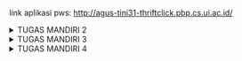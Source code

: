link aplikasi pws: http://agus-tini31-thriftclick.pbp.cs.ui.ac.id/

<details>
<summary>TUGAS MANDIRI 2</summary>

# TUGAS MANDIRI 2 
### Jelaskan bagaimana cara kamu mengimplementasikan checklist di atas secara step-by-step (bukan hanya sekadar mengikuti tutorial) 
1) Membuat sebuah proyek Django baru
    - Membuat direktori lokal baru dengan nama thrift-click lalu menjalankan virtual environment di dalamnya.
    - Membuat berkas requirements.txt berisikan dependencies dan menginstallnya. Setelah itu, menjalankan perintah 'django-admin startproject thrift-click .' yang akan membuat folder thrift-click berisi konfigurasi dasar untuk projek Django.
    - Menambahkan localhost ke dalam ALLOWED_HOSTS lalu menjalankan server Django pada direktori lokal.
    - Membuat repositori GitHub thrift-click. Setelah itu, menginisiasi direktori lokal thrift-click sebagai repositori Git.
    - Menambahkan file .gitignore ke dalam repositori lokal lalu mempush semua perubahan pada repositori lokal ke repositori github.
2) Membuat aplikasi dengan nama main pada proyek tersebut
    - Membuat aplikasi baru dengan nama main dalam direktori proyek thrift-click dengan menjalankan perintah 'python manage.py startapp main' yang akan membuat membuat folder main yang berisi berkas-berkas dasar untuk aplikasi Django seperti views.py, models.py, dan urls.py.
    - Membuka settings.py di folder proyek, lalu tambahkan 'main' ke dalam daftar INSTALLED_APP agar Django mengenali aplikasi baru.
3) Melakukan routing pada proyek agar dapat menjalankan aplikasi main
    - Melakukan routing pada proyek agar dapat menjalankan aplikasi main.
    - ⁠Mengimpor fungsi include dari django.urls.
    - ⁠Menambahkan rute URL path('', include('main.urls')) untuk mengarahkan ke tampilan main di dalam variabel urlpatterns.
4) Membuat model pada aplikasi main dengan nama Product dan memiliki atribut wajib sebagai berikut. name, price, description
    - Mengisi berkas model.py dalam aplikasi main dengan model dengan atribut atau field yang memiliki tipe data masing-masing. Untuk name, tipe datanya adalah CharField, untuk price, tipe datanya, IntegerField. Untuk description, tipe datanya TextField.
5) Membuat sebuah fungsi pada views.py untuk dikembalikan ke dalam sebuah template HTML yang menampilkan nama aplikasi serta nama dan kelas kamu.
    - Membuka berkas views.py yang terletak di dalam berkas aplikasi main.
    - ⁠Mengimport render dari django.shortcuts. Menambahkan fungsi show_main yang berisi context.
    - ⁠Memasukan return render(request, "main.html", context) yang berguna untuk me-render tampilan main.html dengan menggunakan fungsi render
    - ⁠Membuka berkas main.html dan mengubah nama dan kelas menjadi struktur kode Django yang sesuai untuk menampilkan data (template variables)
6) Membuat sebuah routing pada urls.py aplikasi main untuk memetakan fungsi yang telah dibuat pada views.py.
    - ⁠Untuk membuat routing pada urls.py di aplikasi Django, perlu memetakan URL ke fungsi di views.py menggunakan fungsi path(). Misalnya, path('',views.home, name='home') memetakan URL root ke fungsi home di views.py, sehingga saat URL tersebut diakses, fungsi yang sesuai akan dijalankan.
7) Melakukan deployment ke PWS terhadap aplikasi yang sudah dibuat
    - Membuat new project di PWS kemudian menambahkan URL deployment "agus-tini31-thriftclick.pbp.cs.ui.ac.id" pada ALLOWED_HOST dalam settings.py sesuai username dan nama proyek di repositori lokal.
    - Menjalankan Project Command pada halaman PWS lalu mengubah nama branch menjadi main.
    - Mempush perubahan pada repositori lokal ke PWS dengan menjalankan perintah 'git push pws main:master'.
8) Membuat sebuah README.md yang berisi tautan menuju aplikasi PWS yang sudah di-deploy, serta jawaban dari beberapa pertanyaan berikut.
    - Buatlah file baru dengan nama README.md di direktori utama proyek.
    - ⁠Mengedit file README.md untuk keterangan dan sesuai kebutuhan

step akhir:
- mempush semua perubahan pada repositori lokal ke repository github dan PWS
- men-deactivate virtual environment

### Buatlah bagan yang berisi request client ke web aplikasi berbasis Django beserta responnya dan jelaskan pada bagan tersebut kaitan antara urls.py, views.py, models.py, dan berkas html 
![alt text](IMG_5859.jpg)
Request client pertama kali diproses oleh urls.py, yang mencocokkan URL dengan fungsi view di views.py. Di dalam views.py, logika dijalankan dan jika data dari database diperlukan, fungsi view memanggil model di models.py. Setelah data diperoleh, view menyiapkan template HTML dengan data tersebut, lalu merendernya. Hasilnya berupa halaman web atau respon JSON yang dikirim kembali ke browser client.

### Jelaskan fungsi git dalam pengembangan perangkat lunak!
Git adalah sistem kontrol versi yang membantu developer melacak perubahan kode sumber, berkolaborasi, dan mengelola versi proyek selama pengembangan perangkat lunak. Beberapa fungsi git diantaranya:
1) menyimpan versi berbeda dari sebuah proyek sebagai "commit" yang dapat mengurangi resiko kehilangan pekerjaan.
2) memungkinkan developer bekerja pada proyek yang sama secara bersamaan di mesin lokal mereka tanpa saling mengganggu pekerjaan masing-masing.
3) branching yang memungkinkan pengembang untuk membuat cabang (branch) terpisah dari proyek utama dan merging untuk (merge) menggabungkan kembali cabang tersebut ke cabang utama tanpa konflik.
4) menyediakan catatan lengkap dari siapa yang mengubah apa, kapan, dan mengapa, melalui fitur commit dan log.
5) mendeteksi konflik ketika dua pengembang melakukan perubahan pada bagian kode yang sama dan meminta pengembang untuk menyelesaikannya

### Menurut Anda, dari semua framework yang ada, mengapa framework Django dijadikan permulaan pembelajaran pengembangan perangkat lunak?
1) Django menyediakan hampir semua komponen yang diperlukan untuk membangun aplikasi web langsung dari frameworknya termasuk sistem autentikasi, ORM (Object-Relational Mapping), manajemen URL, dan formulir.
2) MVT (Model-View-Template) yang memisahkan logika bisnis, tampilan, dan kontrol, memudahkan pemula memahami alur aplikasi.
3) ORM (Object-Relational Mapping) Django memungkinkan interaksi dengan database tanpa perlu menulis SQL manual.
4) Django melindungi dari berbagai ancaman keamanan seperti CSRF (Cross-Site Request Forgery), XSS (Cross-Site Scripting), SQL Injection, dan clickjacking secara otomatis.
5) Django mendukung pengembangan aplikasi dengan cepat melalui fitur-fitur siap pakai.
6) Skalabilitas, banyak aplikasi berskala besar seperti Instagram dan Pinterest menggunakan Django, memberikan relevansi dalam dunia nyata.
7) Django adalah framework full-stack, yang berarti pengembang dapat mempelajari baik bagian front-end maupun bagian back-end.
8) Deployment yang praktis, manajemen migrasi basis data dan pengaturan konfigurasi Django mendukung proses deployment mempermudah proses deployment ke server produksi.

### Mengapa model pada Django disebut sebagai ORM?
Model pada Django disebut sebagai ORM (Object-Relational Mapping) karena Django menggunakan pendekatan ORM untuk menghubungkan objek-objek Python (seperti model) dengan tabel-tabel dalam basis data relasional. ORM memungkinkan developer untuk berinteraksi dengan basis data tanpa harus menulis query SQL secara langsung. Contoh sederhana model dalam Django:
from django.db import models
```python
class Product(models.Model):
    name = models.CharField(max_length=100)
    price = models.DecimalField(max_digits=10, decimal_places=2)
    description = models.TextField() 
```
</details>

<details>
<summary>TUGAS MANDIRI 3</summary>

# TUGAS MANDIRI 3 
### Jelaskan mengapa kita memerlukan data delivery dalam pengimplementasian sebuah platform? 
Data delivery mengoptimalkan performa platform dengan mengurangi waktu muat dan bandwidth, memungkinkan pengolahan data real-time, serta mendukung keamanan dan kontrol akses data melalui enkripsi dan autentikasi. Selain itu, data delivery juga memungkinkan platform untuk menangani pertumbuhan pengguna dan volume data.

### Menurutmu, mana yang lebih baik antara XML dan JSON? Mengapa JSON lebih populer dibandingkan XML?
Melalui pengamatan akan kedua hasil akses URL tersebut pada postman, menurut saya JSON lebih baik ketimbang XML karena komponen yang terdapat di dalamnya lebih mudah dibaca.
Setelah mencari tahu lebih lanjut, ternyata JSON memang lebih disukai dibandingkan XML, dengan beberapa alasan berikut.
 - Sintaks JSON mirip dengan bahasa pemrograman modern dan formatnya hanya terdiri dari objek dan array sehingga lebih mudah dibaca. Sedangkan, sintaks XML lebih kompleks dengan tag pembuka dan penutup, atribut, dan hierarki yang lebih rumit. 
 - Selain itu, format JSON merupakan subset dari objek JavaScript yang memudahkan pengolahan data JSON langsung dari browser. Jika menggunakam XML, dibutuhkan parsing tambahan (pembacaan dan interpretasi data)
 - Parsing dan serialisasi JSON lebih cepat dan lebih efisien karena banyak bahasa pemrograman memiliki dukungan built-in atau library yang efisien untuk menangani JSON. 

### Jelaskan fungsi dari method is_valid() pada form Django dan mengapa kita membutuhkan method tersebut?
Fungsi utama dari is_valid() adalah untuk memeriksa apakah data yang diterima dari pengguna (misalnya, melalui form HTML) sesuai dengan aturan dan batasan yang telah ditetapkan dalam definisi form tersebut.


### Mengapa kita membutuhkan csrf_token saat membuat form di Django? Apa yang dapat terjadi jika kita tidak menambahkan csrf_token pada form Django? Bagaimana hal tersebut dapat dimanfaatkan oleh penyerang? 
Kita butuh menambahkan csrf_token (Cross-Site Request Forgery token) agar aplikasi web terlindungi dari serangan (Cross-Site Request Forgery) CSRF. CSRF adalah jenis serangan di mana penyerang memanipulasi akses pengguna yang sudah login (terautentikasi) untuk melakukan tindakan yang tidak diinginkan pada aplikasi web yang mereka akses. 

csrf_token adalah token unik yang dihasilkan oleh server dan disertakan dalam setiap form HTML. Token ini harus dikirimkan kembali ke server dengan setiap permintaan POST atau tindakan yang memodifikasi data. Server memeriksa token ini untuk memastikan bahwa permintaan tersebut benar-benar berasal dari pengguna yang sah dan bukan dari penyerang.

Jika csrf_token tidak ditambahkan, penyerang dapat memanipulasi data atau membuat perubahan yang tidak sah pada aplikasi. Penyerang dapat memanfaatkan kerentanan CSRF untuk membuat permintaan berbahaya kepada aplikasi web dengan menggunakan formulir atau skrip yang disembunyikan di situs web lain. Jika pengguna yang sah sedang login, penyerang dapat membuat permintaan palsu yang memanfaatkan kredensial yang sudah ada. 

### Jelaskan bagaimana cara kamu mengimplementasikan checklist di atas secara step-by-step (bukan hanya sekadar mengikuti tutorial) 
1) Membuat input form untuk menambahkan objek model pada app sebelumnya.
    - Membuat form (forms.py) dengan model ProductEntry dengan field untuk menerima data Product baru
    - Menambahkan fungsi create_product_entry(views.py) yang mengarahkan pengguna dari halaman utama ke halaman input kemudian memvalidasi, memproses, dan menyimpan input. Setelah input berhasil disimpan, pendapat akan diarahkan kembali ke halaman utama (redirect). 
    - Menambahkan product_entries = Product.objects.all() pada fungsi show_main (views.py) agar input yang berhasil diterima ditampilkan ketika pengguna diarahkan kembali ke halaman utama
    - Membuat HTML baru (create_mood_entry.html) untuk menampilkan form input
    - URL Routing form input dengan menambahkan path URL ke dalam urlpatterns (urls.py)

2) Tambahkan 4 fungsi views baru untuk melihat objek yang sudah ditambahkan dalam format XML, JSON, XML by ID, dan JSON by ID.
    - Mengimport HttpResponse dan Serializer pada views.py 
    - Menambahkan 4 fungsi untuk view dengan format JSON dan XML di views.py (show_xml, show_json, show_xml_by_id, dan show_json_by_id)

3) Membuat routing URL untuk masing-masing views yang telah ditambahkan pada poin 2
    - Meng-import keempat fungsi view yang sudah dibuat pada poin 2 ke dalam urls.py.
    - Menambahkan path URL masing-masing view ke dalam urlpatterns (urls.py)

### XML
![alt text](<Screenshot 2024-09-17 at 15.10.26.png>)
### JSON
![alt text](<Screenshot 2024-09-17 at 15.10.03.png>)
### XML by ID
![alt text](<Screenshot 2024-09-17 at 15.10.42.png>)
### JSON by ID
![alt text](<Screenshot 2024-09-17 at 15.11.00.png>)
</details>

<details>
<summary>TUGAS MANDIRI 4</summary>

# TUGAS MANDIRI 4
### Apa perbedaan antara HttpResponseRedirect() dan redirect()
1. **HttpResponseRedirect()**  
   `HttpResponseRedirect()` adalah kelas yang digunakan untuk mengembalikan respons HTTP yang memberitahu browser untuk mengalihkan ke URL yang ditentukan. Kelas ini diimpor dari `django.http`.

2. **redirect()**  
   `redirect()` adalah fungsi shortcut yang memungkinkan pengalihan menggunakan URL, nama view, atau model instance, dan otomatis mengonversi nama view menjadi URL. Fungsi ini dapat diimpor dari `django.shortcuts`.


### Jelaskan cara kerja penghubungan model Product dengan User!
Dalam project ini, model Product dihubungkan dengan model User menggunakan ForeignKey.
```python
class Product(models.Model):
    user = models.ForeignKey(User, on_delete=models.CASCADE)
    id = models.UUIDField(primary_key=True, default=uuid.uuid4, editable=False)
    name = models.CharField(max_length=255)
    description = models.TextField()
    price = models.IntegerField()
```
`models.ForeignKey(User, on_delete=models.CASCADE)`: Menunjukkan bahwa kolom ini adalah kunci asing yang merujuk ke model User.
`on_delete=models.CASCADE`: Jika pengguna dihapus, semua produk yang terkait dengan pengguna tersebut juga akan dihapus dari database.
#### Cara Kerja?
- Setiap kali seorang pengguna yang sedang logged in menambahkan entry, entry tersebut akan terhubung dengan si pengguna. 
- Penggunaan ForeignKey memungkinkan terbentuknya relasi many-to-one antara model Product dan User. Artinya, satu User dapat memiliki banyak Product, sementara setiap Product hanya dapat dimiliki oleh satu User saja

### Apa perbedaan antara authentication dan authorization, apakah yang dilakukan saat pengguna login? Jelaskan bagaimana Django mengimplementasikan kedua konsep tersebut.
1) **Authentication**  
Proses untuk memverifikasi identitas pengguna. Ini memastikan bahwa pengguna yang mencoba mengakses sistem adalah siapa yang mereka klaim. 
2) **Authorization**  
Proses untuk menentukan apakah pengguna yang telah terautentikasi memiliki izin untuk melakukan tindakan tertentu atau mengakses sumber daya tertentu. 

Alur Kerja Login Pengguna:
1. Saat pengguna memasukkan username dan password untuk login, sistem akan memeriksa apakah kombinasi tersebut sesuai dengan yang tersimpan di database.
2. Setelah berhasil login, sistem akan memeriksa apakah pengguna tersebut memiliki hak akses untuk request yang diminta.

Implementasi Authentication & Authorization
- Django menggunakan middleware untuk mengelola autentikasi dan otorisasi.
- Pengguna dapat mengautentikasi menggunakan metode seperti `authenticate()` untuk memverifikasi kredensial dan `login()` untuk memulai sesi pengguna yang terautentikasi.
- Django menyediakan decorator seperti `@login_required` untuk melindungi tampilan agar hanya dapat diakses oleh pengguna yang telah terautentikasi. 
- Django memiliki fitur permissions untuk authorization.
- Setelah pengguna terautentikasi, informasi tentang pengguna yang terautentikasi disimpan dalam `request.user`


### Bagaimana Django mengingat pengguna yang telah login? Jelaskan kegunaan lain dari cookies dan apakah semua cookies aman digunakan?
Django menggunakan session ID dan cookies. Ketika pengguna berhasil melakukan login, Django membuat session yang unik untuk pengguna tersebut. Sesi ini menyimpan informasi tentang pengguna, seperti ID pengguna, dalam basis data atau sistem penyimpanan lainnya.
Setiap kali pengguna melakukan permintaan selanjutnya, Django memeriksa sesi yang terkait dengan pengguna untuk mengonfirmasi apakah pengguna tersebut terautentikasi. Django juga menggunakan cookies untuk mengelola sesi. Setelah pengguna login, Django mengirimkan cookie ke browser pengguna yang berisi ID sesi. Cookie ini biasanya bernama sessionid. Browser pengguna akan menyimpan cookie ini dan mengirimkannya kembali ke server dengan setiap permintaan, memungkinkan Django untuk mengenali pengguna yang telah login.

### Jelaskan bagaimana cara kamu mengimplementasikan checklist di atas secara step-by-step (bukan hanya sekadar mengikuti tutorial).
1) Mengimplementasikan fungsi registrasi, login, dan logout untuk memungkinkan pengguna untuk mengakses aplikasi sebelumnya dengan lancar.
    #### Registrasi
    - Membuat form registrasi view menggunakan `UserCreationForm`.
    ```python
    def register(request):
        form = UserCreationForm()

        if request.method == "POST":
            form = UserCreationForm(request.POST)
            if form.is_valid():
                form.save()
                messages.success(request, 'Your account has been successfully created!')
                return redirect('main:login')
        context = {'form':form}
        return render(request, 'register.html', context)
    ```
    - Membuat berkas `register.html` dalam templates untuk tampilan form registrasi.

    #### Login
    - Membuat form login view untuk pengguna yang sudah terdaftar.
    ```python
    def login_user(request):
        if request.method == 'POST':
            form = AuthenticationForm(data=request.POST)

            if form.is_valid():
                    user = form.get_user()
                    login(request, user)
                    response = HttpResponseRedirect(reverse("main:show_main"))
                    response.set_cookie('last_login', str(datetime.datetime.now()))
                    return response

        else:
            form = AuthenticationForm(request)
        context = {'form': form}
        return render(request, 'login.html', context)
    ```
    - Membuat berkas `login.html` dalam templates untuk tampilan form login.

    #### Logout
    - Membuat form logout view
    ```python
    def logout_user(request):
        logout(request)
        response = HttpResponseRedirect(reverse('main:login'))
        response.delete_cookie('last_login')
        return response
    ```
    - Menambahkan logout button pada `main.html` yang terintegrasi dengan hyperlink logout
    ```python
    <a href="{% url 'main:logout' %}">
        <button>Logout</button>
    </a>
    ```
    Mengimport dan menambahkan path URL masing-masing view yang baru saja dibuat ke dalam urlpatterns (urls.py)
    ```python
    from django.urls import path
    from main.views import register, login_user, logout_user

    urlpatterns = [
        path('', show_main, name='show_main'),
        path('create-product-entry', create_product_entry, name='create_product_entry'),
        path('xml/', show_xml, name='show_xml'),
        path('json/', show_json, name='show_json'),
        path('xml/<str:id>/', show_xml_by_id, name='show_xml_by_id'),
        path('json/<str:id>/', show_json_by_id, name='show_json_by_id'),
        path('register/', register, name='register'),
        path('login/', login_user, name='login'),
        path('logout/', logout_user, name='logout'),
    ]
    ```

2) Membuat dua akun pengguna dengan masing-masing tiga dummy data menggunakan model yang telah dibuat pada aplikasi sebelumnya untuk setiap akun di lokal.  
Melakukan registrasi 2 akun pada page signup/ kemudian login dan menambahkan 3 data pada page create-product-entry/ untuk kedua akun.
![alt text](<Screenshot 2024-09-25 at 07.52.15.png>)
![alt text](<Screenshot 2024-09-25 at 07.41.51.png>)

3) Menghubungkan model Product dengan User
    - Membuat model Product dan tambahkan ForeignKey ke User, sehingga setiap produk yang dibuat dapat dikaitkan dengan pengguna.
    ```python
    import uuid  
    from django.db import models
    from django.contrib.auth.models import User

    class Product(models.Model):
        user = models.ForeignKey(User, on_delete=models.CASCADE)
        id = models.UUIDField(primary_key=True, default=uuid.uuid4, editable=False)
        name = models.CharField(max_length=255)
        description = models.TextField()
        price = models.IntegerField()
    ```
    - makemigrations dan migrate agar database sesuai dengan perubahan terbaru pada models.py

4) Menampilkan detail informasi pengguna yang sedang logged in seperti username dan menerapkan cookies seperti last login pada halaman utama aplikasi.
    - Menyimpan Data Last Login dan Username saat Login, serta set cookies saat user login
    ```python
    def login_user(request):
    ...
    if form.is_valid():
        user = form.get_user()
        login(request, user)
        response = HttpResponseRedirect(reverse("main:show_main"))
        response.set_cookie('last_login', str(datetime.datetime.now()))
        return response
    ...
    ```
    - Mengirim Data Last Login ke Halaman Utama
    ```python
    ...
        context = {
            'items': items,
            'name': request.user.username,       
            'npm': '2306276004',
            'kelas': 'PBP C',
            'product_entries': Product.objects.filter(user=request.user),
            'last_login': request.COOKIES['last_login'],
        }
    ...
    ```
    - Di template main.html tampilkan waktu login terakhir:
    ```python
    ...
    <h5>Sesi terakhir login: {{ last_login }}</h5>
    ...
    ```
</details>
